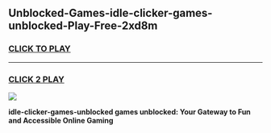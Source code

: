 
## Unblocked-Games-idle-clicker-games-unblocked-Play-Free-2xd8m
<h3>
<a href="https://premium76.site?title=idle-clicker-games-unblocked&ref=15A">CLICK TO PLAY</a></h3>
<hr>

<h3>
<a href="https://premium76.site?title=idle-clicker-games-unblocked&ref=15A">CLICK 2 PLAY</a>
  
</h3>

<a href="https://premium76.site?title=idle-clicker-games-unblocked&ref=15A"><img src="https://clearcache.store/games.png"></a>


**idle-clicker-games-unblocked games unblocked: Your Gateway to Fun and Accessible Online Gaming**
